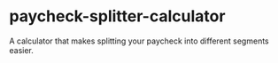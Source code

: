 # paycheck-splitter-calculator
A calculator that makes splitting your paycheck into different segments easier.
